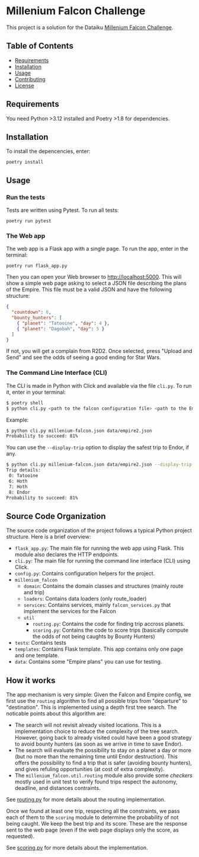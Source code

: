 # Millenium Falcon Challenge

This project is a solution for the Dataiku [Millenium Falcon Challenge](https://github.com/dataiku/millenium-falcon-challenge).

## Table of Contents

- [Requirements](#requirements)
- [Installation](#installation)
- [Usage](#usage)
- [Contributing](#contributing)
- [License](#license)

## Requirements

You need Python >3.12 installed and Poetry >1.8 for dependencies.

## Installation

To install the depencencies, enter:

```shell
poetry install
```

## Usage

### Run the tests

Tests are written using Pytest.
To run all tests:

```shell
poetry run pytest
```

### The Web app

The web app is a Flask app with a single page.
To run the app, enter in the terminal:

```shell
poetry run flask_app.py
```

Then you can open your Web browser to [http://localhost:5000](http://localhost:5000). This will show a simple web page asking to select a JSON file describing the plans of the Empire.
This file must be a valid JSON and have the following structure:

```json
{
  "countdown": 6,
  "bounty_hunters": [
    { "planet": "Tatooine", "day": 4 },
    { "planet": "Dagobah", "day": 5 }
  ]
}
```

If not, you will get a complain from R2D2.
Once selected, press "Upload and Send" and see the odds of seeing a good ending for Star Wars.

### The Command Line Interface (CLI)

The CLI is made in Python with Click and available via the file `cli.py`.
To run it, enter in your terminal:

```bash
$ poetry shell
$ python cli.py <path to the falcon configuration file> <path to the Empire plans file>
```

Example:

```bash
$ python cli.py millenium-falcon.json data/empire2.json
Probability to succeed: 81%
```

You can use the `--display-trip` option to display the safest trip to Endor, if any.

```bash
$ python cli.py millenium-falcon.json data/empire2.json --display-trip
Trip details:
 0: Tatooine
 6: Hoth
 7: Hoth
 8: Endor
Probability to succeed: 81%
```

## Source Code Organization

The source code organization of the project follows a typical Python project structure.
Here is a brief overview:

- `flask_app.py`: The main file for running the web app using Flask. This module also declares the HTTP endpoints.
- `cli.py`: The main file for running the command line interface (CLI) using Click.
- `config.py`: Contains configuration helpers for the project.
- `millenium_falcon`
  - `domain`: Contains the domain classes and structures (mainly route and trip)
  - `loaders`: Contains data loaders (only route_loader)
  - `services`: Contains services, mainly `falcon_services.py` that implement the services for the Falcon
  - `util`
    - `routing.py`: Contains the code for finding trip accross planets.
    - `scoring.py`: Contains the code to score trips (basically compute the odds of not being caughts by Bounty Hunters)
- `tests`: Contains tests
- `templates`: Contains Flask template. This app contains only one page and one template.
- `data`: Contains some "Empire plans" you can use for testing.

## How it works

The app mechanism is very simple: Given the Falcon and Empire config, we first use the `routing` algorithm to find all possible trips from "departure" to "destination".
This is implemented using a depth first tree search.
The noticable points about this algorithm are:

- The search will not revisit already visited locations. This is a implementation choice to reduce the complexity of the tree search. However, going back to already visited could have been a good strategy to avoid bounty hunters (as soon as we arrive in time to save Endor).
- The search will evaluate the possibility to stay on a planet a day or more (but no more than the remaining time until Endor destruction). This offers the possibility to find a trip that is safer (avoiding bounty hunters), and gives refuling opportunities (at cost of extra complexity).
- The `millenium_falcon.util.routing` module also provide some _checkers_ mostly used in unit test to verify found trips respect the autonomy, deadline, and distances contraints.

See [routing.py](millenium_falcon/util/routing.py) for more details about the routing implementation.

Once we found at least one trip, respecting all the constraints, we pass each of them to the `scoring` module to determine the probability of not being caught.
We keep the best trip and its score. These are the response sent to the web page (even if the web page displays only the score, as requested).

See [scoring.py](millenium_falcon/util/scoring.py) for more details about the implementation.
